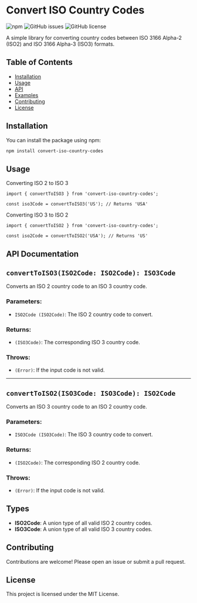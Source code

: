 # Convert ISO Country Codes

![npm](https://img.shields.io/npm/v/convert-iso-country-codes)
![GitHub issues](https://img.shields.io/github/issues/Marius-Adam/iso-country-code-converter)
![GitHub license](https://img.shields.io/github/license/Marius-Adam/iso-country-code-converter)

A simple library for converting country codes between ISO 3166 Alpha-2 (ISO2) and ISO 3166 Alpha-3 (ISO3) formats.

## Table of Contents

- [Installation](#installation)
- [Usage](#usage)
- [API](#api)
- [Examples](#examples)
- [Contributing](#contributing)
- [License](#license)

## Installation

You can install the package using npm:

```bash
npm install convert-iso-country-codes
```

## Usage

Converting ISO 2 to ISO 3

```
import { convertToISO3 } from 'convert-iso-country-codes';

const iso3Code = convertToISO3('US'); // Returns 'USA'
```

Converting ISO 3 to ISO 2
```
import { convertToISO2 } from 'convert-iso-country-codes';

const iso2Code = convertToISO2('USA'); // Returns 'US'
```

## API Documentation

## `convertToISO3(ISO2Code: ISO2Code): ISO3Code`

Converts an ISO 2 country code to an ISO 3 country code.

### Parameters:
- `ISO2Code (ISO2Code)`: The ISO 2 country code to convert.

### Returns:
- `(ISO3Code)`: The corresponding ISO 3 country code.

### Throws:
- `(Error)`: If the input code is not valid.

---

## `convertToISO2(ISO3Code: ISO3Code): ISO2Code`

Converts an ISO 3 country code to an ISO 2 country code.

### Parameters:
- `ISO3Code (ISO3Code)`: The ISO 3 country code to convert.

### Returns:
- `(ISO2Code)`: The corresponding ISO 2 country code.

### Throws:
- `(Error)`: If the input code is not valid.


## Types

- **ISO2Code**: A union type of all valid ISO 2 country codes.
- **ISO3Code**: A union type of all valid ISO 3 country codes.


## Contributing

Contributions are welcome! Please open an issue or submit a pull request.


## License

This project is licensed under the MIT License.
